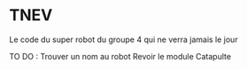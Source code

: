 # TNEV

Le code du super robot du groupe 4 qui ne verra jamais le jour

TO DO :
  Trouver un nom au robot
  Revoir le module Catapulte
